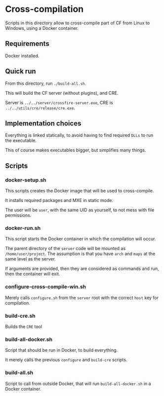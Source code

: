 # Cross-compilation

Scripts in this directory allow to cross-compile part of CF from Linux to Windows, using a Docker container.

## Requirements

Docker installed.

## Quick run

From this directory, run `./build-all.sh`.

This will build the CF server (without plugins), and CRE.

Server is  `../../server/crossfire-server.exe`, CRE is `../../utils/cre/release/cre.exe`.

## Implementation choices

Everything is linked statically, to avoid having to find required `DLLs` to run the executable.

This of course makes executables bigger, but simplifies many things.

## Scripts

### docker-setup.sh

This scripts creates the Docker image that will be used to cross-compile.

It installs required packages and MXE in static mode.

The user will be `user`, with the same UID as yourself, to not mess with file permissions.

### docker-run.sh

This script starts the Docker container in which the compilation will occur.

The parent directory of the `server` code will be mounted as `/home/user/project`.
The assumption is that you have `arch` and `maps` at the same level as the server.

If arguments are provided, then they are considered as commands and run, then the container will exit.

### configure-cross-compile-win.sh

Merely calls `configure.sh` from the `server` root with the correct `host` key for compilation.

### build-cre.sh

Builds the `CRE` tool

### build-all-docker.sh

Script that should be run in Docker, to build everything.

It merely calls the previous `configure` and `build-cre` scripts.

### build-all.sh

Script to call from outside Docker, that will run `build-all-docker.sh` in a Docker container.
